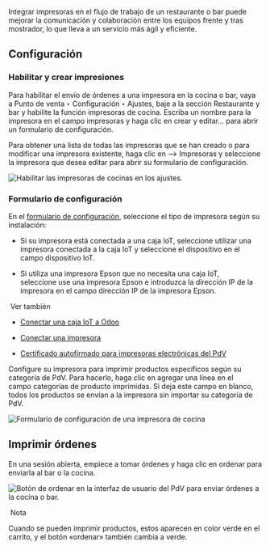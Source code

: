 
Integrar impresoras en el flujo de trabajo de un restaurante o bar puede mejorar la comunicación y colaboración entre los equipos frente y tras mostrador, lo que lleva a un servicio más ágil y eficiente.

## Configuración[](https://www.odoo.com/documentation/17.0/es/applications/sales/point_of_sale/restaurant/kitchen_printing.html#configuration "Enlazar permanentemente con este título")

### Habilitar y crear impresiones[](https://www.odoo.com/documentation/17.0/es/applications/sales/point_of_sale/restaurant/kitchen_printing.html#enable-and-create-printers "Enlazar permanentemente con este título")

Para habilitar el envío de órdenes a una impresora en la cocina o bar, vaya a Punto de venta ‣ Configuración ‣ Ajustes, baje a la sección Restaurante y bar y habilite la función impresoras de cocina. Escriba un nombre para la impresora en el campo impresoras y haga clic en crear y editar… para abrir un formulario de configuración.

Para obtener una lista de todas las impresoras que se han creado o para modificar una impresora existente, haga clic en –> Impresoras y seleccione la impresora que desea editar para abrir su formulario de configuración.

![Habilitar las impresoras de cocinas en los ajustes.](https://www.odoo.com/documentation/17.0/es/_images/printers-settings.png)

### Formulario de configuración[](https://www.odoo.com/documentation/17.0/es/applications/sales/point_of_sale/restaurant/kitchen_printing.html#setup-form "Enlazar permanentemente con este título")

En el [formulario de configuración](https://www.odoo.com/documentation/17.0/es/applications/sales/point_of_sale/restaurant/kitchen_printing.html#kitchen-printing-enable), seleccione el tipo de impresora según su instalación:

- Si su impresora está conectada a una caja IoT, seleccione utilizar una impresora conectada a la caja IoT y seleccione el dispositivo en el campo dispositivo IoT.
    
- Si utiliza una impresora Epson que no necesita una caja IoT, seleccione use una impresora Epson e introduzca la dirección IP de la impresora en el campo dirección IP de la impresora Epson.
    

 Ver también

- [Conectar una caja IoT a Odoo](https://www.odoo.com/documentation/17.0/es/applications/general/iot/config/connect.html)
    
- [Conectar una impresora](https://www.odoo.com/documentation/17.0/es/applications/general/iot/devices/printer.html)
    
- [Certificado autofirmado para impresoras electrónicas del PdV](https://www.odoo.com/documentation/17.0/es/applications/sales/point_of_sale/configuration/epos_ssc.html)
    

Configure su impresora para imprimir productos específicos según su categoría de PdV. Para hacerlo, haga clic en agregar una línea en el campo categorías de producto imprimidas. Si deja este campo en blanco, todos los productos se envían a la impresora sin importar su categoría de PdV.

![Formulario de configuración de una impresora de cocina](https://www.odoo.com/documentation/17.0/es/_images/printer-setup.png)

## Imprimir órdenes[](https://www.odoo.com/documentation/17.0/es/applications/sales/point_of_sale/restaurant/kitchen_printing.html#print-orders "Enlazar permanentemente con este título")

En una sesión abierta, empiece a tomar órdenes y haga clic en ordenar para enviarla al bar o la cocina.

![Botón de ordenar en la interfaz de usuario del PdV para enviar órdenes a la cocina o bar.](https://www.odoo.com/documentation/17.0/es/_images/order-button.png)

 Nota

Cuando se pueden imprimir productos, estos aparecen en color verde en el carrito, y el botón «ordenar» también cambia a verde.